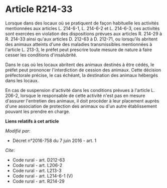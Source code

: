 # Article R214-33

Lorsque dans des locaux où se pratiquent de façon habituelle les activités mentionnées aux articles L. 214-6-1, L. 214-6-2 et
L. 214-6-3, ces activités sont exercées en violation des dispositions prévues aux articles R. 214-29 à R. 214-33 ainsi qu'aux
articles D. 212-63 à D. 212-71, ou lorsqu'ils abritent des animaux atteints d'une des maladies transmissibles mentionnées à
l'article L. 213-3, le préfet peut prescrire toute mesure de nature à faire cesser les conditions d'insalubrité. 

Dans le cas où les locaux abritent des animaux destinés à être cédés, le préfet peut prononcer l'interdiction de cession des
animaux. Cette décision préfectorale précise, le cas échéant, la destination des animaux hébergés dans les locaux. 

En cas de suspension d'activité dans les conditions prévues à l'article L. 206-2, lorsque le responsable de cette activité
n'est pas en mesure d'assurer l'entretien des animaux, il doit procéder à leur placement auprès d'une association de
protection des animaux ou d'un autre établissement pouvant les prendre en charge.

**Liens relatifs à cet article**

_Modifié par_:

  - Décret n°2016-758 du 7 juin 2016 - art. 1

_Cite_:

  - Code rural - art. D212-63
  - Code rural - art. L206-2
  - Code rural - art. L213-3
  - Code rural - art. L214-6-1 (V)
  - Code rural - art. R214-29
